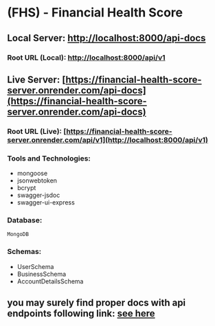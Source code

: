 # (FHS) - Financial Health Score

## Local Server: [http://localhost:8000/api-docs](http://localhost:8000/api-docs)
### Root URL (Local): [http://localhost:8000/api/v1](http://localhost:8000/api/v1)


## Live Server: [https://financial-health-score-server.onrender.com/api-docs](https://financial-health-score-server.onrender.com/api-docs)
### Root URL (Live): [https://financial-health-score-server.onrender.com/api/v1](http://localhost:8000/api/v1)

### Tools and Technologies: 

* mongoose
* jsonwebtoken
* bcrypt
* swagger-jsdoc
* swagger-ui-express

### Database: 

```MongoDB```


### Schemas:

* UserSchema
* BusinessSchema
* AccountDetailsSchema

## you may surely find proper docs with api endpoints following link: [see here](https://financial-health-score-server.onrender.com/api-docs)


